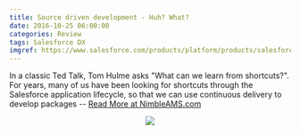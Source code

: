 ```yaml
---
title: Source driven development - Huh? What?
date: 2016-10-25 06:00:00
categories: Review
tags: Salesforce DX
imgref: https://www.salesforce.com/products/platform/products/salesforce-dx/
---
```

In a classic Ted Talk, Tom Hulme asks "What can we learn from shortcuts?". For years, many of us  have been looking for shortcuts through the Salesforce application lifecycle, so that we can use continuous delivery to develop packages -- [Read More at NimbleAMS.com](http://www.nimbleams.com/blog/2016/10/25/source-driven-development-huh-what/)
<div align="center"><img style="max-width: 30%; max-height: 30%;" src="https://c1.sfdcstatic.com/content/dam/web/en_us/www/images/app-cloud/app-cloud-salesforce-dx.png"/></div>
